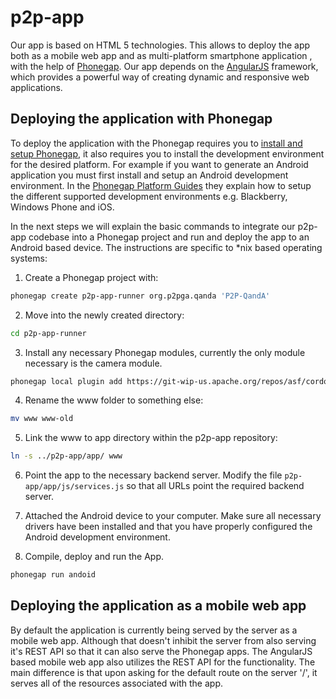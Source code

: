 p2p-app
=======

Our app is based on HTML 5 technologies. This allows to deploy the app
both as a mobile web app and as multi-platform smartphone application
, with the help of [Phonegap](http://phonegap.com/). Our app depends
on the [AngularJS](http://www.angularjs.org/) framework, which
provides a  powerful way of creating dynamic and responsive
web applications.

Deploying the application with Phonegap
------
To deploy the application with the Phonegap requires you to [install
and setup Phonegap](http://phonegap.com/install/), it also requires you to install the development
environment for the desired platform. For example if you want to
generate an Android application you must first install and setup an
Android development environment. In the
[Phonegap Platform Guides](http://docs.phonegap.com/en/edge/guide_platforms_index.md.html)
they explain how to setup the different supported development
environments e.g. Blackberry, Windows Phone and iOS.

In the next steps we will explain the basic commands to integrate our
p2p-app codebase into a Phonegap project and run and deploy the app to
an Android based device. The instructions are specific to *nix based
operating systems:

1. Create a Phonegap project with:
```bash
phonegap create p2p-app-runner org.p2pga.qanda 'P2P-QandA'
```

2. Move into the newly created directory:
```bash
cd p2p-app-runner
```

3. Install any necessary Phonegap modules, currently the only module
   necessary is the camera module.
```bash
phonegap local plugin add https://git-wip-us.apache.org/repos/asf/cordova-plugin-camera.git
```

4. Rename the www folder to something else:
```bash
mv www www-old
```

5. Link the www to app directory within the p2p-app repository:
```bash
ln -s ../p2p-app/app/ www
```

6. Point the app to the necessary backend server. Modify the file
   `p2p-app/app/js/services.js` so that all URLs point the required
   backend server.

7. Attached the Android device to your computer. Make sure all
   necessary drivers have been installed and that you have properly
   configured the Android development environment.

8. Compile, deploy and run the App.
```bash
phonegap run andoid
```

Deploying the application as a mobile web app
------

By default the application is currently being served by the server as
a mobile web app. Although that doesn't inhibit the server from also
serving it's REST API so that it can also serve the Phonegap apps. The
AngularJS based mobile web app also utilizes the REST API for the
functionality. The main difference is that upon asking for the default
route on the server '/', it serves all of the resources associated
with the app.
